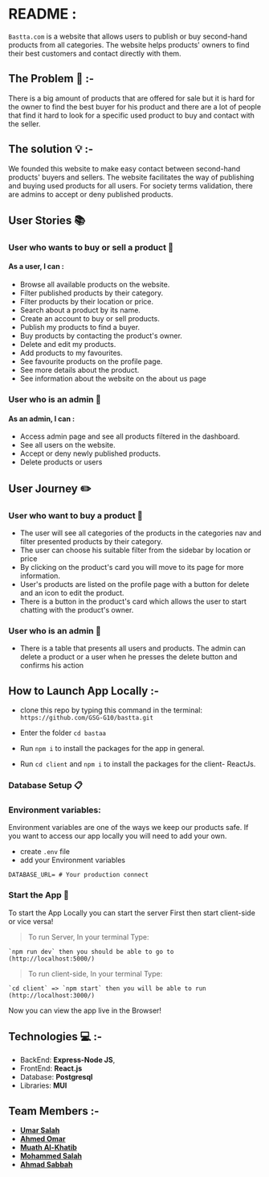 # README : 

`Bastta.com` is a website that allows users to publish or buy second-hand products from all categories. The website helps products' owners to find their best customers and contact directly with them.

## **The Problem** :no_entry_sign: :-
There is a big amount of products that are offered for sale but it is hard for the owner to find the best buyer for his product and there are a lot of people that find it hard to look for a specific used product to buy and contact with the seller.

## **The solution** :bulb: :-
We founded this website to make easy contact between second-hand products' buyers and sellers. The website facilitates the way of publishing and buying used products for all users. For society terms validation, there are admins to accept or deny published products.

## **User Stories**  :books: 

### **User who wants to buy or sell a product** :book: 
   #### As a user, I can : 
*  Browse all available products on the website.
*  Filter published products by their category.
*  Filter products by their location or price.
*  Search about a product by its name.
*  Create an account to buy or sell products.
*  Publish my products to find a buyer.
*  Buy products by contacting the product's owner.
*  Delete and edit my products.
*  Add products to my favourites.
*  See favourite products on the profile page.
*  See more details about the product.
*  See information about the website on the about us page

### **User who is an admin** :1234: 
   #### As an admin, I can : 
* Access admin page and see all products filtered in the dashboard.
* See all users on the website.
* Accept or deny newly published products.
* Delete products or users


## **User Journey**  :pencil2:

### **User who want to buy a product** :book:
* The user will see all categories of the products in the categories nav and filter presented products by their category.
* The user can choose his suitable filter from the sidebar by location or price
* By clicking on the product's card you will move to its page for more information.
* User's products are listed on the profile page with a button for delete and an icon to edit the product.
* There is a button in the product's card which allows the user to start chatting with the product's owner.

### **User who is an admin** :1234:
*    There is a table that presents all users and products. The admin can delete a product or a user when he presses the delete button and confirms his action

## **How to Launch App Locally** :-

*  clone this repo by typing this command in the terminal:  
`https://github.com/GSG-G10/bastta.git`

* Enter the folder `cd bastaa`

*  Run `npm i` to install the packages for the app in general.

*  Run `cd client` and `npm i` to install the packages for the client- ReactJs.

### Database Setup  :clipboard:


### **Environment variables:**
Environment variables are one of the ways we keep our products safe. If you want to access our app locally you will need to add your own.
- create `.env` file
- add your Environment variables
```shell=
DATABASE_URL= # Your production connect
```

### Start the App :electric_plug:

To start the App Locally you can start the server First then start client-side or vice versa!
> To run Server, In your terminal Type: 

    `npm run dev` then you should be able to go to (http://localhost:5000/) 
> To run client-side, In your terminal Type:

    `cd client` => `npm start` then you will be able to run (http://localhost:3000/) 

Now you can view the app live in the Browser!

## **Technologies** :computer: :-

- BackEnd: **Express-Node JS**, 
- FrontEnd: **React.js**
- Database: **Postgresql**
- Libraries: **MUI**

## **Team Members** :-

- **[Umar Salah](https://github.com/umarsalah)**
- **[Ahmed Omar](https://github.com/Ahmad-Omar)**
- **[Muath Al-Khatib](https://github.com/muathkhatib)**
- **[Mohammed Salah](https://github.com/mohammedsalah7)**
- **[Ahmad Sabbah](https://github.com/ahmadfarid-059)**
